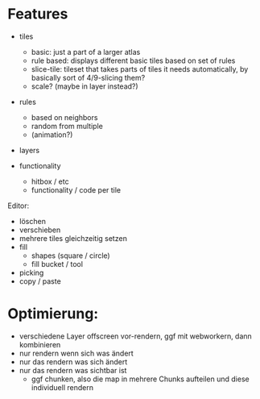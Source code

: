 # Features

- tiles
    - basic: just a part of a larger atlas
    - rule based: displays different basic tiles based on set of rules
    - slice-tile: tileset that takes parts of tiles it needs automatically, by basically sort of 4/9-slicing them?
    - scale? (maybe in layer instead?)
- rules
    - based on neighbors
    - random from multiple
    - (animation?)
- layers


- functionality
    - hitbox / etc
    - functionality / code per tile


Editor:
- löschen
- verschieben
- mehrere tiles gleichzeitig setzen
- fill
    - shapes (square / circle)
    - fill bucket / tool 
- picking
- copy / paste

# Optimierung:

- verschiedene Layer offscreen vor-rendern, ggf mit webworkern, dann kombinieren
- nur rendern wenn sich was ändert
- nur das rendern was sich ändert
- nur das rendern was sichtbar ist
    - ggf chunken, also die map in mehrere Chunks aufteilen und diese individuell rendern



